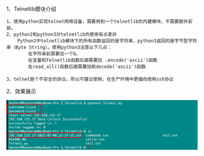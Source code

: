 1、Telnetlib模块介绍
        
    1、使用python实现telnet网络设备，需要用到一个telnetlib的内建模块，不需要额外安装。
    2、python2和python3对telnetlib的使用有点差异
        Python2中telnetlib模块下的所有函数返回的是字符串，python3返回的是字节型字符串（Byte String）。使用python3注意以下几点：
            在字符串前需要加一个b。
            在变量和Telnetlib函数后面需要加 .encode('ascii')函数
            在read_all()函数后面需要加航decode('ascii')函数

    3、telnet是个不安全的协议，所以不建议使用，在生产环境中更偏向使用ssh协议

2、效果展示

![Telnet_1.png](Telnet_1.png)

